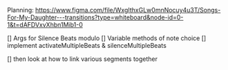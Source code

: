 Planning:
https://www.figma.com/file/WxgIthxGLw0mnNocuy4u3T/Songs-For-My-Daughter---transitions?type=whiteboard&node-id=0-1&t=dAFDVxvXhbn1Mib1-0

[] Args for Silence Beats modulo
[] Variable methods of note choice
[] implement activateMultipleBeats & silenceMultipleBeats

[] then look at how to link various segments together

